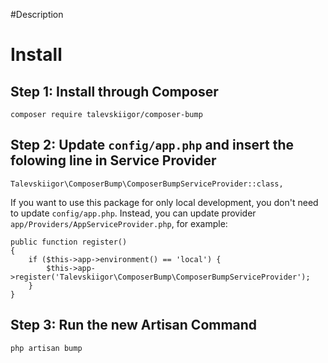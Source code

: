 #Description


# Install

## Step 1: Install through Composer

	composer require talevskiigor/composer-bump


## Step 2: Update `config/app.php` and insert the folowing line in Service Provider	

	Talevskiigor\ComposerBump\ComposerBumpServiceProvider::class,

If you want to use this package for only local development, you don't need to update `config/app.php`. Instead, you can update provider `app/Providers/AppServiceProvider.php`, for example:

	public function register()
	{
	    if ($this->app->environment() == 'local') {
	        $this->app->register('Talevskiigor\ComposerBump\ComposerBumpServiceProvider');
	    }
	}

## Step 3: Run the new Artisan Command

	php artisan bump
	

